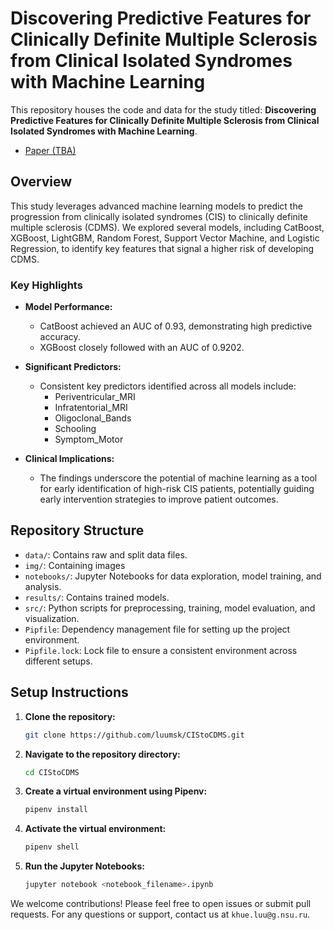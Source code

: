# Discovering Predictive Features for Clinically Definite Multiple Sclerosis from Clinical Isolated Syndromes with Machine Learning

This repository houses the code and data for the study titled: **Discovering Predictive Features for Clinically Definite Multiple Sclerosis from Clinical Isolated Syndromes with Machine Learning**.

- [Paper (TBA)]()

## Overview

This study leverages advanced machine learning models to predict the progression from clinically isolated syndromes (CIS) to clinically definite multiple sclerosis (CDMS). We explored several models, including CatBoost, XGBoost, LightGBM, Random Forest, Support Vector Machine, and Logistic Regression, to identify key features that signal a higher risk of developing CDMS.

### Key Highlights

- **Model Performance:** 
  - CatBoost achieved an AUC of 0.93, demonstrating high predictive accuracy.
  - XGBoost closely followed with an AUC of 0.9202.
  
- **Significant Predictors:** 
  - Consistent key predictors identified across all models include:
    - Periventricular_MRI
    - Infratentorial_MRI
    - Oligoclonal_Bands
    - Schooling
    - Symptom_Motor
    
- **Clinical Implications:** 
  - The findings underscore the potential of machine learning as a tool for early identification of high-risk CIS patients, potentially guiding early intervention strategies to improve patient outcomes.

## Repository Structure

- `data/`: Contains raw and split data files.
- `img/`: Containing images
- `notebooks/`: Jupyter Notebooks for data exploration, model training, and analysis.
- `results/`: Contains trained models.
- `src/`: Python scripts for preprocessing, training, model evaluation, and visualization.
- `Pipfile`: Dependency management file for setting up the project environment.
- `Pipfile.lock`: Lock file to ensure a consistent environment across different setups.

## Setup Instructions

1. **Clone the repository:**
   ```bash
   git clone https://github.com/luumsk/CIStoCDMS.git
   ```

2. **Navigate to the repository directory:**
   ```bash
   cd CIStoCDMS
   ```

3. **Create a virtual environment using Pipenv:**
   ```bash
   pipenv install
   ```

4. **Activate the virtual environment:**
   ```bash
   pipenv shell
   ```

5. **Run the Jupyter Notebooks:**
   ```bash
   jupyter notebook <notebook_filename>.ipynb
   ```

We welcome contributions! Please feel free to open issues or submit pull requests. For any questions or support, contact us at `khue.luu@g.nsu.ru`.


